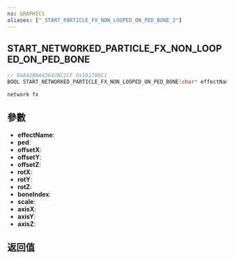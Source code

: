 ```yaml
---
ns: GRAPHICS
aliases: ["_START_PARTICLE_FX_NON_LOOPED_ON_PED_BONE_2"]
---
```

## START_NETWORKED_PARTICLE_FX_NON_LOOPED_ON_PED_BONE

```c
// 0xA41B6A43642AC2CF 0x161780C1
BOOL START_NETWORKED_PARTICLE_FX_NON_LOOPED_ON_PED_BONE(char* effectName, Ped ped, float offsetX, float offsetY, float offsetZ, float rotX, float rotY, float rotZ, int boneIndex, float scale, BOOL axisX, BOOL axisY, BOOL axisZ);
```

```
network fx  
```

## 參數
* **effectName**: 
* **ped**: 
* **offsetX**: 
* **offsetY**: 
* **offsetZ**: 
* **rotX**: 
* **rotY**: 
* **rotZ**: 
* **boneIndex**: 
* **scale**: 
* **axisX**: 
* **axisY**: 
* **axisZ**: 

## 返回值
